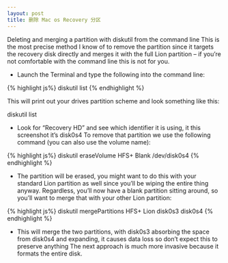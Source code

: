 ```yaml
---
layout: post
title: 删除 Mac os Recovery 分区
---
```


Deleting and merging a partition with diskutil from the command line
This is the most precise method I know of to remove the partition since it targets the recovery disk directly and merges it with the full Lion partition – if you’re not comfortable with the command line this is not for you.

- Launch the Terminal and type the following into the command line:

{% highlight js%}
diskutil list
{% endhighlight %}

This will print out your drives partition scheme and look something like this:

diskutil list

- Look for “Recovery HD” and see which identifier it is using, it this screenshot it’s disk0s4
To remove that partition we use the following command (you can also use the volume name):

{% highlight js%}
diskutil eraseVolume HFS+ Blank /dev/disk0s4
{% endhighlight %}

- The partition will be erased, you might want to do this with your standard Lion partition as well since you’ll be wiping the entire thing anyway. Regardless, you’ll now have a blank partition sitting around, so you’ll want to merge that with your other Lion partition:

{% highlight js%}
diskutil mergePartitions HFS+ Lion disk0s3 disk0s4
{% endhighlight %}
	
- This will merge the two partitions, with disk0s3 absorbing the space from disk0s4 and expanding, it causes data loss so don’t expect this to preserve anything
The next approach is much more invasive because it formats the entire disk.